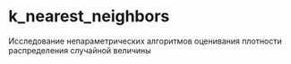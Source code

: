 # k_nearest_neighbors
Исследование непараметрических алгоритмов оценивания плотности распределения случайной величины
